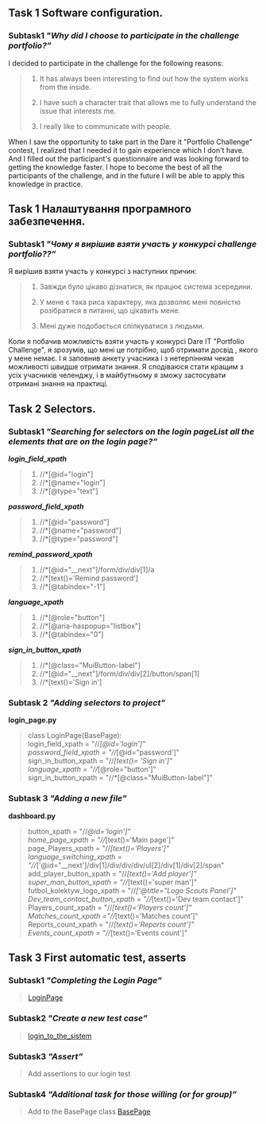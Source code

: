 ## **Task 1 Software configuration.**
### Subtask1 ***"Why did I choose to participate in the challenge portfolio?”***

I decided to participate in the challenge for the following reasons:
> 1.  It has always been interesting to find out how the system works from the inside.
> 
> 2. I have such a character trait that allows me to fully understand the issue that interests me.
> 3. I really like to communicate with people.
> 
When I saw the opportunity to take part in the Dare it "Portfolio Challenge" contest, I realized that I needed it to gain experience
which I don't have. And I filled out the participant's questionnaire and was looking forward to getting the knowledge faster. I hope to become the best of all the participants of the challenge, and in the future I will be able to apply this knowledge in practice.

## **Task 1 Налаштування програмного забезпечення.**
### Subtask1 ***"Чому я вирішив взяти участь у конкурсі challenge portfolio??”***

Я вирішив взяти участь у конкурсі з наступних причин:
> 1.  Завжди було цікаво дізнатися, як працює система зсередини.
> 
> 2. У мене є така риса характеру, яка дозволяє мені повністю розібратися в питанні, що цікавить мене.
> 3. Мені дуже подобається спілкуватися з людьми.


Коли я побачив можливість взяти участь у конкурсі Dare IT "Portfolio Challenge", я зрозумів, що мені це потрібно, щоб отримати досвід
, якого у мене немає. І я заповнив анкету учасника i з нетерпінням чекав можливості швидше отримати знання. Я сподіваюся стати кращим з усіх учасників челенджу, і в майбутньому я зможу застосувати отримані знання на практиці.


## **Task 2 Selectors.**
### Subtask1 ***"Searching for selectors on the login pageList all the elements that are on the login page?”***

***login_field_xpath***
>1.  //*[@id="login"]
>2. //*[@name="login"]
>3. //*[@type="text"]

***password_field_xpath***
>1. //*[@id="password"]
>2. //*[@name="password"]
>3. //*[@type="password"]


***remind_password_xpath***
>1. //*[@id="__next"]/form/div/div[1]/a
>2. //*[text()='Remind password']
>3. //*[@tabindex="-1"]

***language_xpath***
>1. //*[@role="button"]
>2. //*[@aria-haspopup="listbox"]
>3. //*[@tabindex="0"]


***sign_in_button_xpath***
>1.  //*[@class="MuiButton-label"]  
>2.  //*[@id="__next"]/form/div/div[2]/button/span[1]  
>3.  //*[text()='Sign in']

### Subtask 2 ***"Adding selectors to project”***
**login_page.py**
>class LoginPage(BasePage):  
> login_field_xpath = "//*[@id='login']"  
> password_field_xpath = "//*[@id="password']"  
> sign_in_button_xpath = "//*[text()= 'Sign in']"  
> language_xpath = "//*[@role="button']"  
> sign_in_button_xpath = "//*[@class="MuiButton-label"]"  


### Subtask 3 ***"Adding a new file”***
**dashboard.py**
> button_xpath = "//*@id='login']"  
> home_page_xpath = "//*[text()='Main page']"  
> page_Players_xpath = "//*[text()='Players']"  
> language_switching_xpath = "//*['@id="__next']/div[1]/div/div/div/ul[2]/div[1]/div[2]/span"  
> add_player_button_xpath = "//*[text()='Add player']"  
> super_man_button_xpath = "//*[text()='super man']"  
> futbol_kolektyw_logo_xpath = "//*['@title="Logo Scouts Panel']"  
> Dev_team_contact_button_xpath = "//*[text()='Dev team contact']"  
> Players_count_xpath = "//*[text()='Players count']"  
> Matches_count_xpath ="//*[text()='Matches count']"  
> Reports_count_xpath = "//*[text()='Reports count']"  
> Events_count_xpath = "//*[text()='Events count']"  


## **Task 3 First automatic test, asserts**
### Subtask1 ***"Completing the Login Page”***
>[LoginPage](https://github.com/IhorOvchinnikov/challenge_portfolio_pati/blob/main/pages/login_page.py) 
### Subtask2 ***"Create a new test case”***
>[login_to_the_sistem](https://github.com/IhorOvchinnikov/challenge_portfolio_pati/blob/main/test_cases/login_to_the_sistem.py)
### Subtask3 ***"Assert”***
>Add assertions to our login test []()
### Subtask4 ***"Additional task for those willing (or for group)”***
>Add to the BasePage class [BasePage](https://github.com/IhorOvchinnikov/challenge_portfolio_pati/blob/main/pages/base_page.py)

